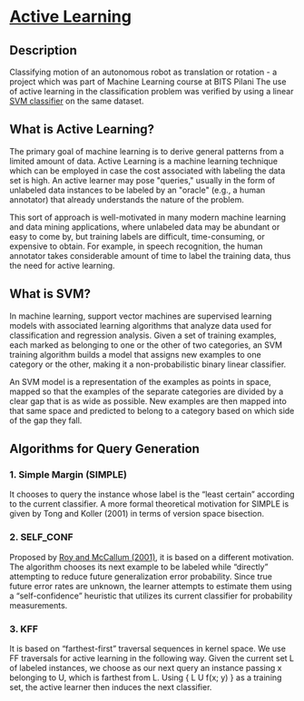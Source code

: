 # [Active Learning](https://en.wikipedia.org/wiki/Active_learning_(machine_learning))

## Description
Classifying motion of an autonomous robot as translation or rotation - a project which was part of Machine Learning course at BITS Pilani
The use of active learning in the classification problem was verified by using a linear [SVM classifier](https://en.wikipedia.org/wiki/Support_vector_machine#Linear_SVM) on the same dataset.

## What is Active Learning?
The primary goal of machine learning is to derive general patterns from a limited amount of data. Active Learning is a machine learning technique which can be employed in case the cost associated with labeling the data set is high. An active learner may pose "queries," usually in the form of unlabeled data instances to be labeled by an "oracle" (e.g., a human annotator) that already understands the nature of the problem.

This sort of approach is well-motivated in many modern machine learning and data mining applications, where unlabeled data may be abundant or easy to come by, but training labels are difficult, time-consuming, or expensive to obtain.
For example, in speech recognition, the human annotator takes considerable amount of time to label the training data, thus the need for active learning.

## What is SVM?
In machine learning, support vector machines are supervised learning models with associated learning algorithms that analyze data used for classification and regression analysis. Given a set of training examples, each marked as belonging to one or the other of two categories, an SVM training algorithm builds a model that assigns new examples to one category or the other, making it a non-probabilistic binary linear classifier. 

An SVM model is a representation of the examples as points in space, mapped so that the examples of the separate categories are divided by a clear gap that is as wide as possible. New examples are then mapped into that same space and predicted to belong to a category based on which side of the gap they fall.

## Algorithms for Query Generation

### 1.	Simple Margin (SIMPLE)
It chooses to query the instance whose label is the “least certain”  according to the current classifier. A more formal theoretical motivation for SIMPLE is given by Tong and Koller (2001) in terms of version space bisection.


### 2.	SELF_CONF
Proposed by [Roy and McCallum (2001)](http://www.jmlr.org/papers/volume5/baram04a/baram04a.pdf), it is based on a different motivation. The algorithm chooses its next example to be labeled while “directly” attempting to reduce future generalization error probability. Since true future error rates are unknown, the learner attempts to estimate them using a “self-confidence” heuristic that utilizes its current classifier for probability measurements.


### 3. KFF
It is based on “farthest-first” traversal sequences in kernel space. We use FF traversals for active learning in the following way. Given the current set L of labeled instances, we choose as our next query an instance passing x belonging to U, which is farthest from L. Using { L U f(x; y) } as a training set, the active learner then induces the next classifier.


